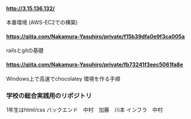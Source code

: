 #### http://3.15.136.132/
本番環境
(AWS-EC2での構築)

#### https://qiita.com/Nakamura-Yasuhiro/private/f15b39dfa0e9f3ca005a
railsとgitの基礎

#### https://qiita.com/Nakamura-Yasuhiro/private/fb73241f3eec5061fa8e
Windows上で高速でchocolatey 環境を作る手順



### 学校の総合実践用のリポジトリ

1年生はhtml/css
バックエンド　中村　加藤　川本
インフラ　中村
